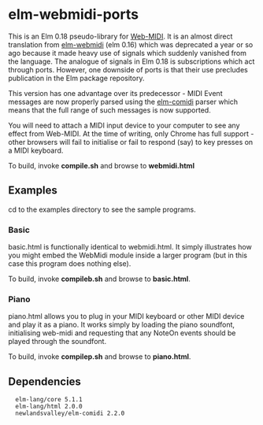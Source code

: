 elm-webmidi-ports
=================

This is an Elm 0.18 pseudo-library for [Web-MIDI](http://www.w3.org/TR/webmidi/).  It is an almost direct translation from [elm-webmidi](https://github.com/newlandsvalley/elm-webmidi) (elm 0.16) which was deprecated a year or so ago because it made heavy use of signals which suddenly vanished from the language.  The analogue of signals in Elm 0.18 is subscriptions which act through ports.  However, one downside of ports is that their use precludes publication in the Elm package repository.

This version has one advantage over its predecessor - MIDI Event messages are now properly parsed using the [elm-comidi](https://github.com/newlandsvalley/elm-comidi) parser which means that the full range of such messages is now supported.

You will need to attach a MIDI input device to your computer to see any effect from Web-MIDI. At the time of writing, only Chrome has full support - other browsers will fail to initialise or fail to respond (say) to key presses on a MIDI keyboard.

To build, invoke __compile.sh__ and browse to __webmidi.html__

Examples
--------

cd to the examples directory to see the sample programs.  

### Basic

basic.html is functionally identical to webmidi.html.  It simply illustrates how you might embed the WebMidi module inside a larger program (but in this case this program does nothing else).

To build, invoke __compileb.sh__ and browse to __basic.html__.

### Piano

piano.html allows you to plug in your MIDI keyboard or other MIDI device and play it as a piano. It works simply by loading the piano soundfont, initialising web-midi and requesting that any NoteOn events should be played through the soundfont.

To build, invoke __compilep.sh__ and browse to __piano.html__.


Dependencies
------------

      elm-lang/core 5.1.1
      elm-lang/html 2.0.0
      newlandsvalley/elm-comidi 2.2.0